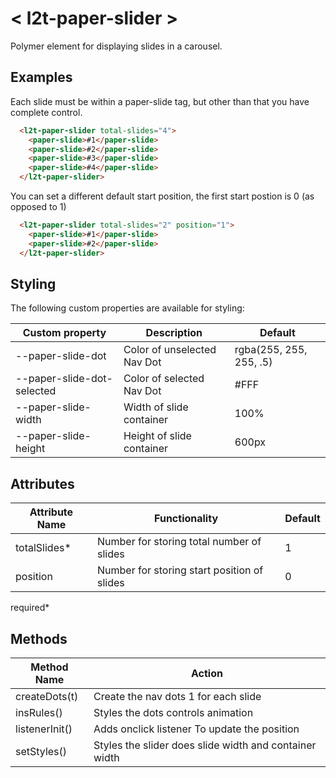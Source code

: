 # < l2t-paper-slider >

Polymer element for displaying slides in a carousel.

## Examples

Each slide must be within a paper-slide tag, but other than that you have complete control.

```html
  <l2t-paper-slider total-slides="4">
    <paper-slide>#1</paper-slide>
    <paper-slide>#2</paper-slide>
    <paper-slide>#3</paper-slide>
    <paper-slide>#4</paper-slide>
  </l2t-paper-slider>
```
  
You can set a different default start position, the first start postion is 0 (as opposed to 1)

```html
  <l2t-paper-slider total-slides="2" position="1">
    <paper-slide>#1</paper-slide>
    <paper-slide>#2</paper-slide>
  </l2t-paper-slider>
```
  
## Styling

The following custom properties are available for styling:

| Custom property | Description | Default |
|----------------|-------------|-------------|
| --paper-slide-dot | Color of unselected Nav Dot | rgba(255, 255, 255, .5) |
| --paper-slide-dot-selected | Color of selected Nav Dot | #FFF |
| --paper-slide-width | Width of slide container | 100% |
| --paper-slide-height | Height of slide container | 600px |

## Attributes

| Attribute Name | Functionality | Default |
|----------------|-------------|-------------|
| totalSlides* | Number for storing total number of slides | 1 |
| position | Number for storing start position of slides | 0 |
required*

## Methods

| Method Name | Action |
|----------------|-------------|
| createDots(t) | Create the nav dots 1 for each slide | alert("You need to set the action attribute") |
| insRules() | Styles the dots controls animation |
| listenerInit() | Adds onclick listener To update the position |
| setStyles() | Styles the slider does slide width and container width |
